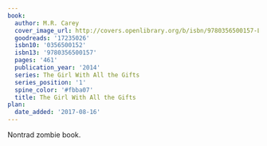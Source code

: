 ```yaml
---
book:
  author: M.R. Carey
  cover_image_url: http://covers.openlibrary.org/b/isbn/9780356500157-L.jpg
  goodreads: '17235026'
  isbn10: '0356500152'
  isbn13: '9780356500157'
  pages: '461'
  publication_year: '2014'
  series: The Girl With All the Gifts
  series_position: '1'
  spine_color: '#fbba07'
  title: The Girl With All the Gifts
plan:
  date_added: '2017-08-16'
---
```


Nontrad zombie book.
